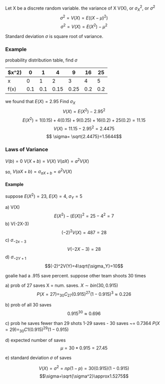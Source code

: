 
Let X be a discrete random variable. the variance of X V(X), or $\sigma^2_X$, or $\sigma^2$
$$\sigma^2=V(X)=E((X-\mu)^2)$$
$$\sigma^2=V(X)=E(X^2)-\mu^2$$

Standard deviation $\sigma$ is square root of variance.

### Example

probability distribution table, find $\sigma$

| $x^2) | 0 | 1 | 4 | 9 | 16 | 25 |
| ---- | ---- | ---- | ---- | ---- | ---- | ---- |
| x | 0 | 1 | 2 | 3 | 4 | 5 |
| f(x) | 0.1 | 0.1 | 0.15 | 0.25 | 0.2 | 0.2 |
we found that $E(X)=2.95$
Find $\sigma_X$
$$V(X)=E(X^2)-2.95^2$$
$$E(X^2)=1(0.15)+4(0.15)+9(0.25)+16(0.2)+25(0.2)=11.15$$
$$V(X)=11.15-2.95^2=2.4475$$
$$ \sigma= \sqrt{2.4475}=1.5644$$



### Laws of Variance

$V(b)=0$
$V(X+b)=V(X)$
$V(aX)=a^2V(X)$

so, $V(aX+b)=\sigma_{aX+b}=a^2V(X)$

#### Example
suppose $E(X^2)=23$, $E(X)=4$, $\sigma_Y=5$

a) V(X)
$$E(X^2)-(E(X))^2=25-4^2=7$$
b) V(-2X-3)
$$(-2)^2V(X)=487=28$$
c) $\sigma_{-2x-3}$
$$V(-2X-3)=28$$
d) $\sigma_{-2Y+1}$
$$(-2)^2V(Y)=4\sqrt{\sigma_Y}=10$$


goalie had a .915 save percent. suppose other team shoots 30 times

a) prob of 27 saves
X = num. saves. $X\sim{}bin(30, 0.915)$
$$P(X=27)=_{30}C_{27}(0.915)^{27}(1-0.915)^{3}\approx0.226$$

b) prob of all 30 saves
$$0.915^{30}\approx0.696$$

c) prob he saves fewer than 29 shots
1-29 saves - 30 saves ~= 0.7364
$P(X=29)=_{30}C{1}(0.915)^{29}(1-0.915)$

d) expected number of saves
$$\mu=30*0.915=27.45$$

e) standard deviation $\sigma$ of saves

$$V(X)=\sigma^2=np(1-p)=30(0.915)(1-0.915)$$
$$\sigma=\sqrt{\sigma^2}\approx1.5275$$

